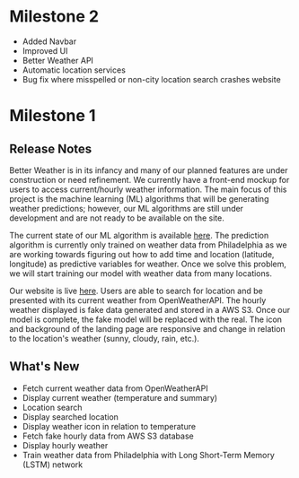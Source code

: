 # Milestone 2 
* Added Navbar
* Improved UI
* Better Weather API
* Automatic location services
* Bug fix where misspelled or non-city location search crashes website

# Milestone 1
## Release Notes
Better Weather is in its infancy and many of our planned features are under construction or need refinement. We currently have a front-end mockup for users to access current/hourly weather information. The main focus of this project is the machine learning (ML) algorithms that will be generating weather predictions; however, our ML algorithms are still under development and are not ready to be available on the site.

The current state of our ML algorithm is available [here](https://github.com/Capstone-Projects-2021-Fall/project-teams-better-weather/blob/main/prediction/philly.ipynb).
The prediction algorithm is currently only trained on weather data from Philadelphia as we are working towards figuring out how to add time and location (latitude, longitude) as predictive variables for weather. Once we solve this problem, we will start training our model with weather data from many locations.

Our website is live [here](http://18.234.149.24:3000/). 
Users are able to search for location and be presented with its current weather from OpenWeatherAPI. The hourly weather displayed is fake data generated and stored in a AWS S3. Once our model is complete, the fake model will be replaced with the real. The icon and background of the landing page are responsive and change in relation to the location's weather (sunny, cloudy, rain, etc.). 
 
## What's New
* Fetch current weather data from OpenWeatherAPI
* Display current weather (temperature and summary)
* Location search
* Display searched location
* Display weather icon in relation to temperature
* Fetch fake hourly data from AWS S3 database
* Display hourly weather 
* Train weather data from Philadelphia with Long Short-Term Memory (LSTM) network
